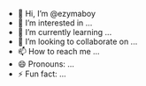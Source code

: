 - 👋 Hi, I’m @ezymaboy
- 👀 I’m interested in ...
- 🌱 I’m currently learning ...
- 💞️ I’m looking to collaborate on ...
- 📫 How to reach me ...
- 😄 Pronouns: ...
- ⚡ Fun fact: ...

<!---
ezymaboy/ezymaboy is a ✨ special ✨ repository because its `README.md` (this file) appears on your GitHub profile.
You can click the Preview link to take a look at your changes.
--->
